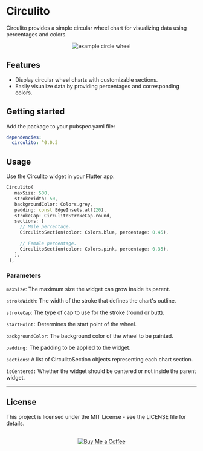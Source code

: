 # Circulito

Circulito provides a simple circular wheel chart for visualizing data using percentages and colors.

<div align="center">
<img src='https://user-images.githubusercontent.com/138328831/263871505-d39bc60c-261f-448f-91a6-5605ad1e4f2d.png' alt='example circle wheel'>

</div>

## Features

- Display circular wheel charts with customizable sections.
- Easily visualize data by providing percentages and corresponding colors.

## Getting started

Add the package to your pubspec.yaml file:

```yml
dependencies:
  circulito: ^0.0.3
```

## Usage

Use the Circulito widget in your Flutter app:

```dart
Circulito(
   maxSize: 500,
   strokeWidth: 50,
   backgroundColor: Colors.grey,
   padding: const EdgeInsets.all(20),
   strokeCap: CirculitoStrokeCap.round,
   sections: [
     // Male percentage.
     CirculitoSection(color: Colors.blue, percentage: 0.45),

     // Female percentage.
     CirculitoSection(color: Colors.pink, percentage: 0.35),
   ],
 ),
```

### Parameters

`maxSize`: The maximum size the widget can grow inside its parent.

`strokeWidth`: The width of the stroke that defines the chart's outline.

`strokeCap`: The type of cap to use for the stroke (round or butt).

`startPoint:` Determines the start point of the wheel.

`backgroundColor`: The background color of the wheel to be painted.

`padding:` The padding to be applied to the widget.

`sections`: A list of CirculitoSection objects representing each chart section.

`isCentered:` Whether the widget should be centered or not inside the parent widget.

---

## License

This project is licensed under the MIT License - see the LICENSE file for details.
<br><br>

<div align="center">
  <a href="https://www.buymeacoffee.com/kegadev">
    <img src="https://img.buymeacoffee.com/button-api/?text=Buy%20me%20a%20coffee&emoji=&slug=kegadev&button_colour=FFDD00&font_colour=000000&font_family=Arial&outline_colour=000000&coffee_colour=ffffff" alt="Buy Me a Coffee">
  </a>
</div>
